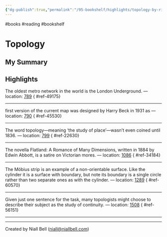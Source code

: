 ```yaml
---
{"dg-publish":true,"permalink":"/95-bookshelf/highlights/topology-by-richard-earl/","hide":true,"noteIcon":"","created":"2024-10-30T13:24:18.171+00:00","updated":"2024-10-30T13:46:17.834+00:00"}
---
```


#books #reading #bookshelf

# Topology
## My Summary


## Highlights

The oldest metro network in the world is the London Underground. — location: [789]()
{ #ref-49175}


---
first version of the current map was designed by Harry Beck in 1931 as — location: [790]()
{ #ref-45530}


---
The word topology—meaning ‘the study of place’—wasn’t even coined until 1836. — location: [799]()
{ #ref-22630}


---
The novella Flatland: A Romance of Many Dimensions, written in 1884 by Edwin Abbott, is a satire on Victorian mores. — location: [1086]()
{ #ref-34184}


---
The Möbius strip is an example of a non-orientable surface. Like the cylinder it is a surface with boundary, but note its boundary is a single circle rather than two separate ones as with the cylinder. — location: [1289]()
{ #ref-60570}


---
Given just one sentence for the task, many topologists might choose to describe their subject as the study of continuity. — location: [1508]()
{ #ref-56151}


---


---
Created by Niall Bell (niall@niallbell.com)
